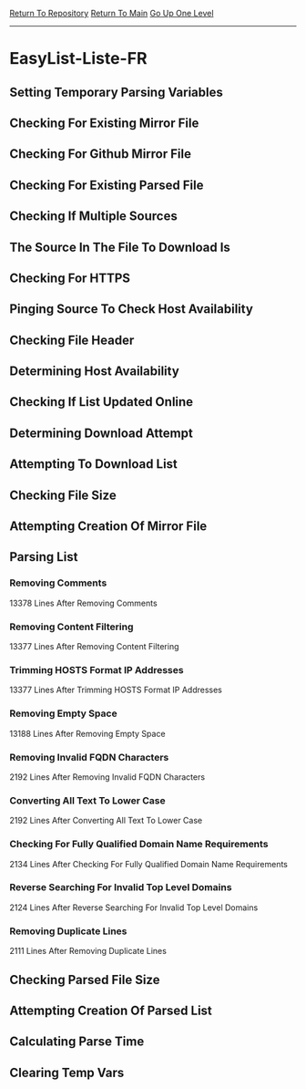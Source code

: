 [Return To Repository](https://github.com/deathbybandaid/piholeparser/)
[Return To Main](https://github.com/deathbybandaid/piholeparser/blob/dev-nomerge/RecentRunLogs/Mainlog.md)
[Go Up One Level](https://github.com/deathbybandaid/piholeparser/blob/dev-nomerge/RecentRunLogs/TopLevelScripts/30-Processing-External-Blacklists.md)
____________________________________
# EasyList-Liste-FR
## Setting Temporary Parsing Variables
## Checking For Existing Mirror File
## Checking For Github Mirror File
## Checking For Existing Parsed File
## Checking If Multiple Sources
## The Source In The File To Download Is
## Checking For HTTPS
## Pinging Source To Check Host Availability
## Checking File Header
## Determining Host Availability
## Checking If List Updated Online
## Determining Download Attempt
## Attempting To Download List
## Checking File Size
## Attempting Creation Of Mirror File
## Parsing List
### Removing Comments
13378 Lines After Removing Comments
### Removing Content Filtering
13377 Lines After Removing Content Filtering
### Trimming HOSTS Format IP Addresses
13377 Lines After Trimming HOSTS Format IP Addresses
### Removing Empty Space
13188 Lines After Removing Empty Space
### Removing Invalid FQDN Characters
2192 Lines After Removing Invalid FQDN Characters
### Converting All Text To Lower Case
2192 Lines After Converting All Text To Lower Case
### Checking For Fully Qualified Domain Name Requirements
2134 Lines After Checking For Fully Qualified Domain Name Requirements
### Reverse Searching For Invalid Top Level Domains
2124 Lines After Reverse Searching For Invalid Top Level Domains
### Removing Duplicate Lines
2111 Lines After Removing Duplicate Lines
## Checking Parsed File Size
## Attempting Creation Of Parsed List
## Calculating Parse Time
## Clearing Temp Vars
